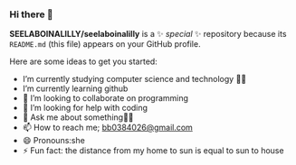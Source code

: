 ### Hi there 👋


**SEELABOINALILLY/seelaboinalilly** is a ✨ _special_ ✨ repository because its `README.md` (this file) appears on your GitHub profile.

Here are some ideas to get you started:

-  I’m currently studying computer science and technology 👨‍💻
-  I’m currently learning github 
- 👯 I’m looking to collaborate on programming
- 🤔 I’m looking for help with coding 
- 💬 Ask me about something🤗🤗
- 📫 How to reach me; bb0384026@gmail.com
- 😄 Pronouns:she 
- ⚡ Fun fact: the distance from my home to sun is equal to sun to house

